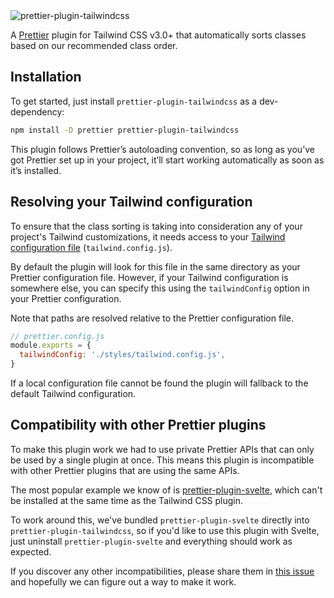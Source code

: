 <img src="https://raw.githubusercontent.com/tailwindlabs/prettier-plugin-tailwindcss/main/.github/banner.jpg" alt="prettier-plugin-tailwindcss" />

A [Prettier](https://prettier.io/) plugin for Tailwind CSS v3.0+ that automatically sorts classes based on our recommended class order.

## Installation

To get started, just install `prettier-plugin-tailwindcss` as a dev-dependency:

```sh
npm install -D prettier prettier-plugin-tailwindcss
```

This plugin follows Prettier’s autoloading convention, so as long as you’ve got Prettier set up in your project, it’ll start working automatically as soon as it’s installed.

## Resolving your Tailwind configuration

To ensure that the class sorting is taking into consideration any of your project's Tailwind customizations, it needs access to your [Tailwind configuration file](https://tailwindcss.com/docs/configuration) (`tailwind.config.js`).

By default the plugin will look for this file in the same directory as your Prettier configuration file. However, if your Tailwind configuration is somewhere else, you can specify this using the `tailwindConfig` option in your Prettier configuration.

Note that paths are resolved relative to the Prettier configuration file.

```js
// prettier.config.js
module.exports = {
  tailwindConfig: './styles/tailwind.config.js',
}
```

If a local configuration file cannot be found the plugin will fallback to the default Tailwind configuration.

## Compatibility with other Prettier plugins

To make this plugin work we had to use private Prettier APIs that can only be used by a single plugin at once. This means this plugin is incompatible with other Prettier plugins that are using the same APIs.

The most popular example we know of is [prettier-plugin-svelte](https://github.com/sveltejs/prettier-plugin-svelte), which can't be installed at the same time as the Tailwind CSS plugin.

To work around this, we've bundled `prettier-plugin-svelte` directly into `prettier-plugin-tailwindcss`, so if you'd like to use this plugin with Svelte, just uninstall `prettier-plugin-svelte` and everything should work as expected.

If you discover any other incompatibilities, please share them in [this issue](https://github.com/tailwindlabs/prettier-plugin-tailwindcss/issues/31) and hopefully we can figure out a way to make it work.
